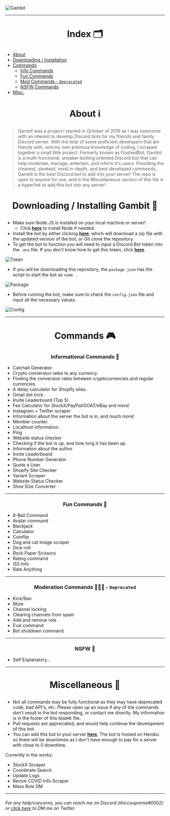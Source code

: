 ![Gambit](https://i.imgur.com/KgyyWbS.png)
___
# <p align=center> Index 🗂
* [About](#about-)
* [Downloading / Installation](#-downloading--installing-gambit-)
* [Commands](#commands-)
	* [Info Commands](#-informational-commands-)
	* [Fun Commands](#-fun-commands-)
	* [Mod Commands - `Deprecated`](##-moderation-commands----deprecated)
	* [NSFW Commands](#-nsfw-)
* [Misc.](#miscellaneous-)
# <p align=center>About ℹ️

> Gambit was a project I started in October of 2019 as I was overcome with an interest to develop Discord bots for my friends and family Discord server. With the help of some proficient developers that am friends with, and my own previous knowledge of coding, I scraped together a small little project. Formerly known as FlushedBot, Gambit is a multi-functional, sneaker-botting oriented Discord bot that can help moderate, manage, entertain, and inform it's users. Providing the cleanest, sleekest, most in-depth, and best developed commands, Gambit is *the* best Discord bot to add into your server! The repo is open to anyone for use, and in the Miscellaneous section of this file is a hyperlink to add this bot into any server!

# <p align=center> Downloading / Installing Gambit 📂

* Make sure Node.JS is installed on your local machine or server! 
	* Click **[here](https://nodejs.org/en/download/)** to install Node if needed. 
* Install the bot by either clicking **[here](https://github.com/thiccsupreme/gambit-discord-bot/archive/main.zip)**, which will download a zip file with the updated version of the bot, or Git clone the repository. 
* To get the bot to function you will need to input a Discord Bot token into the `.env` file. If you don't know how to get this token, click **[here](https://youtu.be/j_sD9udZnCk?t=529)**. 

![Token](https://i.imgur.com/nNAaMRu.png)
* If you will be downloading this repository, the `package.json` has the script to start the bot as `node .`

![Package](https://i.imgur.com/OOE75wx.png)

* Before running the bot, make sure to check the `config.json` file and input all the necessary values. 

![Config](https://i.imgur.com/HlmRAgj.png)

---



# <p align=center>Commands 🎮
### <p align=center> Informational Commands 🧠
* Catchall Generator.
* Crypto conversion rates to any currency.
* Finding the conversion rates between cryptocurrencies and regular currencies.
* A delay calculator for Shopify sites.
* Gmail dot trick.
* Invite Leaderboard (Top 5) 
* Fee Calculator for StockX/PayPal/GOAT/eBay and more!
* Instagram + Twitter scraper
* Information about the server the bot is in, and much more!
* Member counter.
* Localhost information.
* Ping
* Website status checker
* Checking if the bot is up, and how long it has been up. 
* Information about the author
* Invite Leaderboard
* Phone Number Generator
* Quote a User
* Shopify Site Checker
* Variant Scraper
* Website Status Checker
* Shoe Size Converter

___
### <p align=center> Fun Commands 🥳
* 8-Ball Command
* Avatar command
* Blackjack
* Calculator
* Coinflip
* Dog and cat image scraper
* Dice-roll 
* Rock Paper Scissors
* Rating command
* ISS Info
* Rate Anything
___


### <p align=center> Moderation Commands 👨‍👦‍👦 - `Deprecated`
 

* Kick/Ban
* Mute
* Channel locking
* Clearing channels from spam
* Add and remove role
* Eval command
* Bot shutdown command
___
### <p align=center> NSFW 🔞
* Self Explanatory...
---
# <p align=center>Miscellaneous 🚀
 
* Not all commands may be fully functional as they may have deprecated code, bad API's, etc. Please open up an issue if any of the commands don't result in the bot responding, or contact me directly. My information is in the footer of this `README` file.  
* Pull requests are appreciated, and would help continue the development of this bot. 
* You can add this bot to your server **[here](https://discord.com/api/oauth2/authorize?client_id=674028761347522569&permissions=8&scope=bot)**. The bot is hosted on Heroku so there will be downtimes as I don't have enough to pay for a server with close to 0 downtime. 

Currently in the works: 
* StockX Scraper
* Coordinate Search
* Update Logs
* Revive COVID Info Scraper
* Mass Role DM 
___
###### For any help/concerns, you can reach me on Discord (thiccsupreme#0002) or [click here](https://twitter.com/messages/compose?recipient_id=1053363951747117058) to DM me on Twitter.
